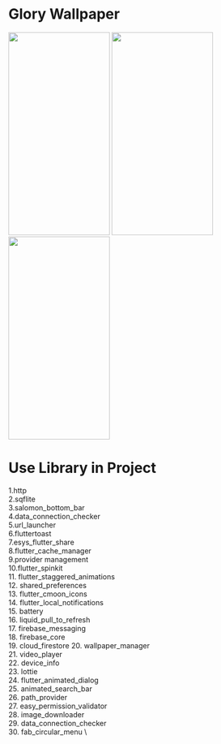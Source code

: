 # Glory Wallpaper


<img src = "https://user-images.githubusercontent.com/53689685/117632713-6bfac100-b18e-11eb-84d0-a4fe1cf02c79.png" width = 200 height = 400>        <img src = "https://user-images.githubusercontent.com/53689685/117632696-68673a00-b18e-11eb-9a7e-0f0f4aa1e3b1.png" width = 200 height = 400>       <img src = "https://user-images.githubusercontent.com/53689685/117632725-6ef5b180-b18e-11eb-9fcd-2918d587cc49.png" width = 200 height = 400>


#                        Use Library in Project

1.http \
2.sqflite \
3.salomon_bottom_bar \
4.data_connection_checker \
5.url_launcher \
6.fluttertoast \
7.esys_flutter_share \
8.flutter_cache_manager \
9.provider management \
10.flutter_spinkit \
11. flutter_staggered_animations \
12. shared_preferences \
13. flutter_cmoon_icons \
14. flutter_local_notifications \
15. battery \
16. liquid_pull_to_refresh \
17. firebase_messaging \
18. firebase_core \
19. cloud_firestore
20. wallpaper_manager \
21. video_player \
22. device_info \
23. lottie \
24. flutter_animated_dialog \
25. animated_search_bar \
26. path_provider \
27. easy_permission_validator \
28. image_downloader \
29. data_connection_checker \
30. fab_circular_menu \
